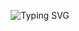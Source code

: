 <p align="center">
  <img src="https://readme-typing-svg.herokuapp.com/?font=Righto&size=35&center=true&vCenter=true&width=500&height=70&duration=4000&lines=Hi+There!+%F0%9F%91%8B;+I%27m+Tuxtoshov+Sardor!;+I%27m+ Front-End developer!;+tokhtoshovdev+eng+zo%27ri!+%F0%9F%A4%8E" alt="Typing SVG" />
</p>

